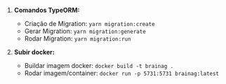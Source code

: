 1. **Comandos TypeORM:**
   - Criação de Migration: `yarn migration:create`
   - Gerar Migration: `yarn migration:generate`
   - Rodar Migration: `yarn migration:run`


2. **Subir docker:**
   - Buildar imagem docker: `docker build -t brainag .`
   - Rodar imagem/container: `docker run -p 5731:5731 brainag:latest`

